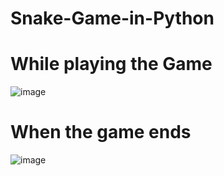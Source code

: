 # Snake-Game-in-Python
# While playing the Game
![image](https://user-images.githubusercontent.com/76903360/188927719-e4433450-e876-44fc-af34-460be6230f2a.png)
# When the game ends
![image](https://user-images.githubusercontent.com/76903360/188928003-44adf964-3e7d-47ac-9576-9f2b1746f42e.png)
